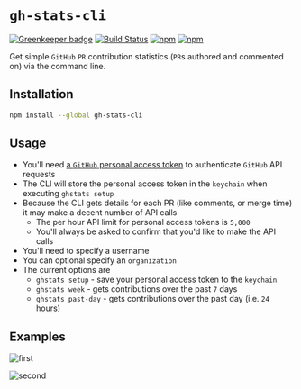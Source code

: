 # `gh-stats-cli`

[![Greenkeeper badge](https://badges.greenkeeper.io/jaebradley/gh-stats-cli.svg)](https://greenkeeper.io/)
[![Build Status](https://travis-ci.org/jaebradley/gh-stats-cli.svg?branch=master)](https://travis-ci.org/jaebradley/gh-stats-cli)
[![npm](https://img.shields.io/npm/dt/gh-stats-cli.svg)](https://www.npmjs.com/package/gh-stats-cli)
[![npm](https://img.shields.io/npm/v/gh-stats-cli.svg)](https://www.npmjs.com/package/gh-stats-cli)

Get simple `GitHub` `PR` contribution statistics (`PR`s authored and commented on) via the command line.

## Installation

```bash
npm install --global gh-stats-cli
```

## Usage

* You'll need [a `GitHub` personal access token](https://help.github.com/articles/creating-a-personal-access-token-for-the-command-line/) to authenticate `GitHub` API requests
* The CLI will store the personal access token in the `keychain` when executing `ghstats setup`
* Because the CLI gets details for each PR (like comments, or merge time) it may make a decent number of API calls
  * The per hour API limit for personal access tokens is `5,000`
  * You'll always be asked to confirm that you'd like to make the API calls
* You'll need to specify a username
* You can optional specify an `organization`
* The current options are
  * `ghstats setup` - save your personal access token to the `keychain`
  * `ghstats week` - gets contributions over the past `7` days
  * `ghstats past-day` - gets contributions over the past day (i.e. `24` hours)

## Examples

![first](https://imgur.com/uUdwHUs.png)

![second](https://imgur.com/j15lN3e.png)
